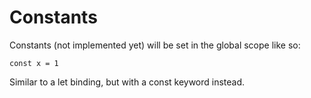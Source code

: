 # Constants

Constants (not implemented yet) will be set in the global scope like so:
```gleam
const x = 1
```

Similar to a let binding, but with a const keyword instead.